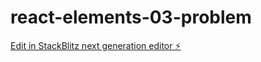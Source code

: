# react-elements-03-problem

[Edit in StackBlitz next generation editor ⚡️](https://stackblitz.com/~/github.com/kiltro-dev/react-elements-03-problem)